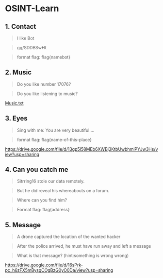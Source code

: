 # OSINT-Learn

## 1. Contact
> I like Bot

> gg/SDDBSwHt

> format flag: flag{namebot} 

## 2. Music
> Do you like number 17076?

> Do you like listening to music?

[Music.txt](https://github.com/Stirring16/OSINT-Learn/files/7288250/Music.txt)

## 3. Eyes
> Sing with me: You are very beautiful....

> format flag: flag{name-of-this-place}

https://drive.google.com/file/d/13gp5I58MEb6XWBj3KtbUwbhmlPYJw3Hs/view?usp=sharing

## 4. Can you catch me

> Sitrring16 stole our data remotely.

> But he did reveal his whereabouts on a forum.

> Where can you find him?

> Format flag: flag{address}


## 5. Message

> A drone captured the location of the wanted hacker

> After the police arrived, he must have run away and left a message

> What is that message? (hint:something is wrong wrong)

https://drive.google.com/file/d/16sPrk-pc_h6zFX5mBysgCOgBzG0yO0Da/view?usp=sharing

